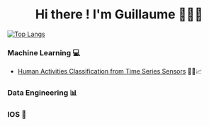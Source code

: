<div align="center">
  <h1> Hi there ! I'm Guillaume 👋👨‍💻 </h1>
</div>

<!--
[![GitHub stats](https://github-readme-stats.vercel.app/api?username=glongrais&show_icons=true&hide=issues&bg_color=30,e96443,904e95&title_color=fff&text_color=fff&icon_color=fff)](https://github.com/glongrais)
-->

[![Top Langs](https://github-readme-stats.vercel.app/api/top-langs/?username=glongrais&layout=compact&bg_color=30,e96443,904e95&title_color=fff&text_color=fff)](https://github.com/glongrais)

### Machine Learning 💻

* [Human Activities Classification from Time Series Sensors](https://github.com/glongrais/Time_Series_Classification) 🏃‍♂️📈

### Data Engineering 📊
### IOS 📱
<!--
**glongrais/glongrais** is a ✨ _special_ ✨ repository because its `README.md` (this file) appears on your GitHub profile.

Here are some ideas to get you started:

- 🔭 I’m currently working on ...
- 🌱 I’m currently learning ...
- 👯 I’m looking to collaborate on ...
- 🤔 I’m looking for help with ...
- 💬 Ask me about ...
- 📫 How to reach me: ...
- 😄 Pronouns: ...
- ⚡ Fun fact: ...
-->
